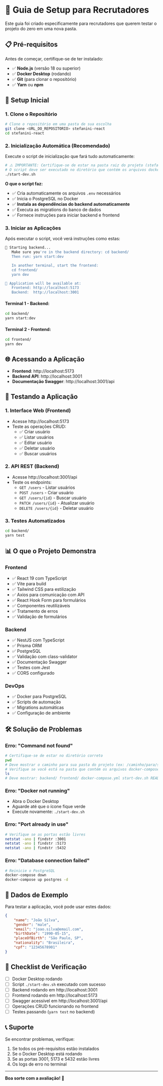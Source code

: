# 🚀 Guia de Setup para Recrutadores

Este guia foi criado especificamente para recrutadores que querem testar o projeto do zero em uma nova pasta.

## 📋 Pré-requisitos

Antes de começar, certifique-se de ter instalado:

-   ✅ **Node.js** (versão 18 ou superior)
-   ✅ **Docker Desktop** (rodando)
-   ✅ **Git** (para clonar o repositório)
-   ✅ **Yarn** ou **npm**

## 🔧 Setup Inicial

### 1. Clone o Repositório

```bash
# Clone o repositório em uma pasta de sua escolha
git clone <URL_DO_REPOSITORIO> stefanini-react
cd stefanini-react
```

### 2. Inicialização Automática (Recomendado)

Execute o script de inicialização que fará tudo automaticamente:

```bash
# ⚠️ IMPORTANTE: Certifique-se de estar na pasta raiz do projeto (stefanini-react)
# O script deve ser executado no diretório que contém os arquivos docker-compose.yml, backend/ e frontend/
./start-dev.sh
```

**O que o script faz:**

-   ✅ Cria automaticamente os arquivos `.env` necessários
-   ✅ Inicia o PostgreSQL no Docker
-   ✅ **Instala as dependências do backend automaticamente**
-   ✅ Executa as migrations do banco de dados
-   ✅ Fornece instruções para iniciar backend e frontend

### 3. Iniciar as Aplicações

Após executar o script, você verá instruções como estas:

```bash
🔧 Starting backend...
   Make sure you're in the backend directory: cd backend/
   Then run: yarn start:dev

   In another terminal, start the frontend:
   cd frontend/
   yarn dev

🎯 Application will be available at:
   Frontend: http://localhost:5173
   Backend:  http://localhost:3001
```

#### Terminal 1 - Backend:

```bash
cd backend/
yarn start:dev
```

#### Terminal 2 - Frontend:

```bash
cd frontend/
yarn dev
```

## 🌐 Acessando a Aplicação

-   **Frontend**: http://localhost:5173
-   **Backend API**: http://localhost:3001
-   **Documentação Swagger**: http://localhost:3001/api

## 🧪 Testando a Aplicação

### 1. Interface Web (Frontend)

-   Acesse http://localhost:5173
-   Teste as operações CRUD:
    -   ✅ Criar usuário
    -   ✅ Listar usuários
    -   ✅ Editar usuário
    -   ✅ Deletar usuário
    -   ✅ Buscar usuários

### 2. API REST (Backend)

-   Acesse http://localhost:3001/api
-   Teste os endpoints:
    -   `GET /users` - Listar usuários
    -   `POST /users` - Criar usuário
    -   `GET /users/{id}` - Buscar usuário
    -   `PATCH /users/{id}` - Atualizar usuário
    -   `DELETE /users/{id}` - Deletar usuário

### 3. Testes Automatizados

```bash
cd backend/
yarn test
```

## 📊 O que o Projeto Demonstra

### Frontend

-   ✅ React 19 com TypeScript
-   ✅ Vite para build
-   ✅ Tailwind CSS para estilização
-   ✅ Axios para comunicação com API
-   ✅ React Hook Form para formulários
-   ✅ Componentes reutilizáveis
-   ✅ Tratamento de erros
-   ✅ Validação de formulários

### Backend

-   ✅ NestJS com TypeScript
-   ✅ Prisma ORM
-   ✅ PostgreSQL
-   ✅ Validação com class-validator
-   ✅ Documentação Swagger
-   ✅ Testes com Jest
-   ✅ CORS configurado

### DevOps

-   ✅ Docker para PostgreSQL
-   ✅ Scripts de automação
-   ✅ Migrations automáticas
-   ✅ Configuração de ambiente

## 🛠️ Solução de Problemas

### Erro: "Command not found"

```bash
# Certifique-se de estar no diretório correto
pwd
# Deve mostrar o caminho para sua pasta do projeto (ex: /caminho/para/stefanini-react)
# Verifique se você está na pasta que contém os arquivos docker-compose.yml, backend/ e frontend/
ls
# Deve mostrar: backend/ frontend/ docker-compose.yml start-dev.sh README.md
```

### Erro: "Docker not running"

-   Abra o Docker Desktop
-   Aguarde até que o ícone fique verde
-   Execute novamente: `./start-dev.sh`

### Erro: "Port already in use"

```bash
# Verifique se as portas estão livres
netstat -ano | findstr :3001
netstat -ano | findstr :5173
netstat -ano | findstr :5432
```

### Erro: "Database connection failed"

```bash
# Reinicie o PostgreSQL
docker-compose down
docker-compose up postgres -d
```

## 📝 Dados de Exemplo

Para testar a aplicação, você pode usar estes dados:

```json
{
    "name": "João Silva",
    "gender": "male",
    "email": "joao.silva@email.com",
    "birthDate": "1990-05-15",
    "placeOfBirth": "São Paulo, SP",
    "nationality": "Brasileira",
    "cpf": "12345678901"
}
```

## 🎯 Checklist de Verificação

-   [ ] Docker Desktop rodando
-   [ ] Script `./start-dev.sh` executado com sucesso
-   [ ] Backend rodando em http://localhost:3001
-   [ ] Frontend rodando em http://localhost:5173
-   [ ] Swagger acessível em http://localhost:3001/api
-   [ ] Operações CRUD funcionando no frontend
-   [ ] Testes passando (`yarn test` no backend)

## 📞 Suporte

Se encontrar problemas, verifique:

1. Se todos os pré-requisitos estão instalados
2. Se o Docker Desktop está rodando
3. Se as portas 3001, 5173 e 5432 estão livres
4. Os logs de erro no terminal

---

**Boa sorte com a avaliação! 🚀**
